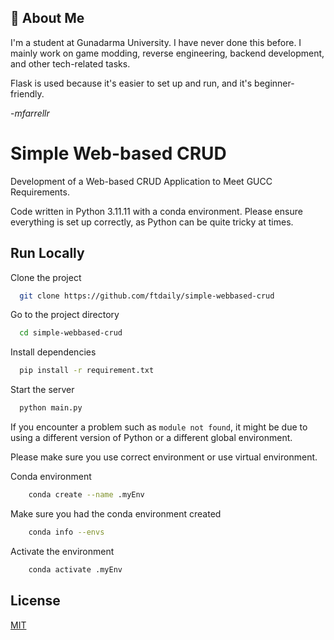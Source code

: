 
## 🚀 About Me
I'm a student at Gunadarma University. I have never done this before. I mainly work on game modding, reverse engineering, backend development, and other tech-related tasks.

Flask is used because it's easier to set up and run, and it's beginner-friendly.

-*mfarrellr*

# Simple Web-based CRUD

Development of a Web-based CRUD Application to Meet GUCC Requirements.

Code written in Python 3.11.11 with a conda environment. Please ensure everything is set up correctly, as Python can be quite tricky at times.
## Run Locally

Clone the project

```bash
  git clone https://github.com/ftdaily/simple-webbased-crud
```

Go to the project directory

```bash
  cd simple-webbased-crud
```

Install dependencies

```bash
  pip install -r requirement.txt
```

Start the server

```bash
  python main.py
```

If you encounter a problem such as `module not found`, it might be due to using a different version of Python or a different global environment.

Please make sure you use correct environment or use virtual environment.

Conda environment
```bash
    conda create --name .myEnv 
```

Make sure you had the conda environment created
```bash
    conda info --envs
```

Activate the environment
```bash
    conda activate .myEnv
```

## License

[MIT](https://choosealicense.com/licenses/mit/)

